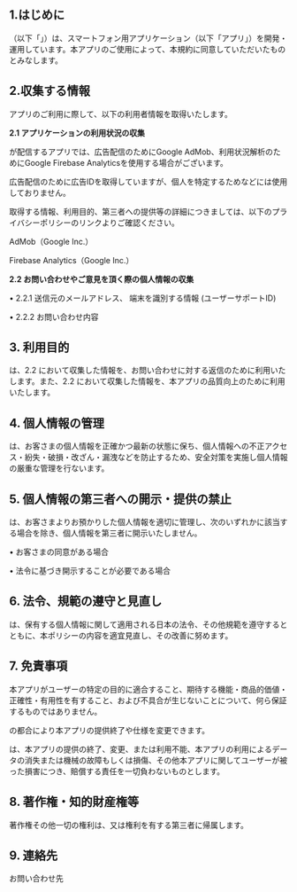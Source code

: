 <!DOCTYPE html>
<html>
<head>
<title>利用規約・プライバシーポリシー</title>
<meta charset="UTF-8">
</head>
<body>
  <h2>1.はじめに</h2>
  <p><span id="company"></span>（以下「<span id="me"></span>」）は、スマートフォン用アプリケーション（以下「アプリ」）を開発・運用しています。本アプリのご使用によって、本規約に同意していただいたものとみなします。</p>
  <h2>2.収集する情報</h2>
  <p>アプリのご利用に際して、以下の利用者情報を取得いたします。</p>
  <b>2.1 アプリケーションの利用状況の収集</b>
  <p><span id="me"></span>が配信するアプリでは、広告配信のためにGoogle AdMob、利用状況解析のためにGoogle Firebase Analyticsを使用する場合がございます。</p>
  <p>広告配信のために広告IDを取得していますが、個人を特定するためなどには使用しておりません。</p>
  <p>取得する情報、利用目的、第三者への提供等の詳細につきましては、以下のプライバシーポリシーのリンクよりご確認ください。</p>
  <p>AdMob（Google Inc.）</p>
  <p>Firebase Analytics（Google Inc.）</p>
  <b>2.2 お問い合わせやご意見を頂く際の個人情報の収集</b>
  <p>• 2.2.1 送信元のメールアドレス、 端末を識別する情報 (ユーザーサポートID)</p>
  <p>• 2.2.2 お問い合わせ内容</p>
  <h2>3. 利用目的</h2>
  <p><span id="me"></span>は、2.2 において収集した情報を、お問い合わせに対する返信のために利用いたします。また、2.2 において収集した情報を、本アプリの品質向上のために利用いたします。</p>
  <h2>4. 個人情報の管理</h2>
  <p><span id="me"></span>は、お客さまの個人情報を正確かつ最新の状態に保ち、個人情報への不正アクセス・紛失・破損・改ざん・漏洩などを防止するため、安全対策を実施し個人情報の厳重な管理を行ないます。</p>
  <h2>5. 個人情報の第三者への開示・提供の禁止</h2>
  <p><span id="me"></span>は、お客さまよりお預かりした個人情報を適切に管理し、次のいずれかに該当する場合を除き、個人情報を第三者に開示いたしません。</p>
  <p>• お客さまの同意がある場合</p>
  <p>• 法令に基づき開示することが必要である場合</p>
  <h2>6. 法令、規範の遵守と見直し</h2>
  <p><span id="me"></span>は、保有する個人情報に関して適用される日本の法令、その他規範を遵守するとともに、本ポリシーの内容を適宜見直し、その改善に努めます。</p>
  <h2>7. 免責事項</h2>
  <p>本アプリがユーザーの特定の目的に適合すること、期待する機能・商品的価値・正確性・有用性を有すること、および不具合が生じないことについて、何ら保証するものではありません。</p>
  <p><span id="me"></span>の都合により本アプリの提供終了や仕様を変更できます。</p>
  <p><span id="me"></span>は、本アプリの提供の終了、変更、または利用不能、本アプリの利用によるデータの消失または機械の故障もしくは損傷、その他本アプリに関してユーザーが被った損害につき、賠償する責任を一切負わないものとします。</p>
  <h2>8. 著作権・知的財産権等</h2>
  <p>著作権その他一切の権利は、<span id="me"></span>又は権利を有する第三者に帰属します。</p>
  <h2>9. 連絡先</h2>
  <p>お問い合わせ先</p>
</body>
  <script type="text/javascript">
    document.getElementById('company').innerHTML = "YSBTech";
    document.getElementById('me').innerHTML = 当方;
  </script>
</html>
